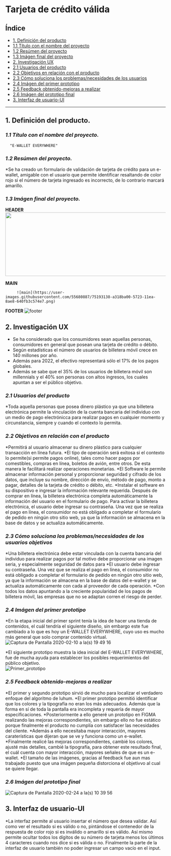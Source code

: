 # Tarjeta de crédito válida

## Índice
* [1. Definición del producto](#1-Definición-del-producto)
* [1.1 Título con el nombre del proyecto](#1.1-Título-con-el-nombre-del-proyecto)
* [1.2 Resúmen del proyecto](#1.2-Resúmen-del-proyecto)
* [1.3 Imágen final del proyecto](#1.3-Imágen-final-del-proyecto)
* [2. Investigación UX](#2-Investigación-UX)
* [2.1 Usuarios del producto](#2.1-Usuarios-del-producto)
* [2.2 Objetivos en relación con el producto](#2.2-Objetivos-en-relación-con-el-producto)
* [2.3 Cómo soluciona los problemas/necesidades de los usuarios](#2.3-Cómo-soluciona-los-problemas-/-necesidades-de-los-usuarios)
* [2.4 Imágen del primer prototipo](#2.4-Imágen-del-primer-prototipo)
* [2.5 Feedback obtenido-mejoras a realizar](#2.5-Feedback-obtenido-mejoras-a-realizar)
* [2.6 Imágen del prototipo final](#2.6-Imágen-del-prototipo-final)
* [3. Interfaz de usuario-UI](#3-Interfaz-de-usuario-UI)

***
## **1. Definición del producto.**
### *1.1 Título con el nombre del proyecto.*

      "E-WALLET EVERYWHERE"

### *1.2 Resúmen del proyecto.*

*Se ha creado un formulario de validación de tarjeta de crédito para un e-wallet, amigable con el usuario que permite identificar resaltando de color rojo si el número de tarjeta ingresado es incorrecto, de lo contrario marcará amarillo.

### *1.3 Imágen final del proyecto.*

**HEADER**
        <img src='![header](https://user-images.githubusercontent.com/55680887/75159928-1fd97300-56e7-11ea-8152-41bf219f159f.png)' width='800' height='200'> 

**MAIN**

         ![main](https://user-images.githubusercontent.com/55680887/75193138-a318ba00-5723-11ea-8ae8-640fb3c574e7.png) 


**FOOTER**
      ![footer](https://user-images.githubusercontent.com/55680887/75161442-d2aad080-56e9-11ea-910e-834f18dc993c.png)


## **2. Investigación UX**
* Se ha considerado que los consumidores sean aquellas personas, consumidores en general que posean una tarjeta de crédito o débito.
* Según estadísticas el número de usuarios de billetera móvil crece en 140 millones por año.
* Además para 2022, el efectivo representará sólo el 17% de los pagos globales.
* Además se sabe que el 35% de los usuarios de billetera móvil son millennials y el 40% son personas con altos ingresos, los cuales apuntan a ser el público objetivo.

### *2.1 Usuarios del producto*

*Toda aquella personas que posea dinero plástico ya que una billetera electrónica permite la vinculación de la cuenta bancaria del individuo con un medio de pago electrónicca para realizar pagos en cualquier momento y circunstancia, siempre y cuando el contexto lo permita.

### *2.2 Objetivos en relación con el producto*
*Permitirá al usuario almacenar su dinero plástico para cualquier transacción en línea futura.
*El tipo de operación será exitosa si el contexto lo permite(si permite pagos online), tales como hacer pagos por comestibles, compras en línea, boletos de avión, entre otros. De esta manera le facilitará realizar operaciones monetarias.
*El Software le permite almacenar información personal y proporcionar seguridad y cifrado de los datos, que incluye su nombre, dirección de envío, método de pago, monto a pagar, detalles de la tarjeta de crédito o débito, etc.
*Instalar el software en su dispositivo e ingresar la información relevante requerida. Después de comprar en línea, la billetera electrónica completa automáticamente la información del usuario en el formulario de pago. Para activar la billetera electrónica, el usuario debe ingresar su contraseña. Una vez que se realiza el pago en línea, el consumidor no está obligado a completar el formulario de pedido en ningún otro sitio web, ya que la información se almacena en la base de datos y se actualiza automáticamente.

### *2.3 Cómo soluciona los problemas/necesidades de los usuarios objetivos*

*Una billetera electrónica debe estar vinculada con la cuenta bancaria del individuo para realizar pagos por tal motivo debe proporcionar una imagen seria, y especialmente seguridad de datos para 
*El usuario debe ingresar su contraseña. Una vez que se realiza el pago en línea, el consumidor no está obligado a completar el formulario de pedido en ningún otro sitio web, ya que la información se almacena en la base de datos del e-wallet y se actualiza automáticamente con cada al proveedor de cada operación.
*Con todos los datos apuntando a la creciente popularidad de los pagos de billetera móvil, las empresas que no se adaptan corren el riesgo de perder.

### *2.4 Imágen del primer prototipo*
*En la etapa inicial del primer sprint tenía la idea de hacer una tienda de contenidos, el cuál tendría el siguiente diseño, sin embargo este fue cambiado a lo que es hoy un E-WALLET EVERYWHERE, cuyo uso es mucho más general que solo comprar contenido virtual.
![Captura de Pantalla 2020-02-10 a la(s) 19 49 16](https://user-images.githubusercontent.com/55680887/75166671-33d6a200-56f2-11ea-8a9f-01709aa356ba.png)

*El siguiente prototipo muestra la idea inicial del E-WALLET EVERYWHERE, fue de mucha ayuda para establecer los posibles requerimientos del público objetivo.   
![Primer_prototipo](https://user-images.githubusercontent.com/55680887/75164626-118f5500-56ef-11ea-96e5-334532c5899b.jpeg)


### *2.5 Feedback obtenido-mejoras a realizar*
*El primer y segundo prototipo sirvió de mucho para localizar el verdadero enfoque del algoritmo de luhum. 
*El primer prototipo permitió identificar que los colores y la tipografía no eran los más adecuados. Además que la forma en sí de toda la pantalla era incompleta y requería de mayor especificaciones.
*Posteriormente a ello generé un prototipo en FIGMA realizando las mejoras correspondientes, sin embargo ello no fue estático porque finalmente el producto no cumplía con satisfacer las necesidades del cliente.
*Además a ello necesitaba mayor interacción, mayores caraterísticas que dijeran que se ve y funciona como un e-wallet.
*Finalmente realicé las mejoras correspondientes, cambié los colores, ajusté más detalles, cambié la tipografía, para obtener este resultado final, el cuál cuenta con mayor interacción, mayores señales de que es un e-wallet. 
*El tamaño de las imágenes, gracias al feedback fue aun mas trabajado puesto que una imágen pequeña distorciona el objetivvo al cual se quiere llegar.

### *2.6 Imágen del prototipo final*

![Captura de Pantalla 2020-02-24 a la(s) 10 39 56](https://user-images.githubusercontent.com/55680887/75166630-1dc8e180-56f2-11ea-977b-646778eae7e1.png)

## **3. Interfaz de usuario-UI**

*La interfaz permite al usuario insertar el número que desea validar. Así como ver el resultado si es válido o no, pintándose el contenedor de la respuesta de color rojo si es inválido o amarillo si es válido. Así mismo permite ocultar todos los dígitos de su número de tarjeta menos los últimos 4 caracteres cuando nos dice si es válida o no. Finalmente la parte de la interfaz de usuario también no poder ingresar un campo vacío en el input.

 






